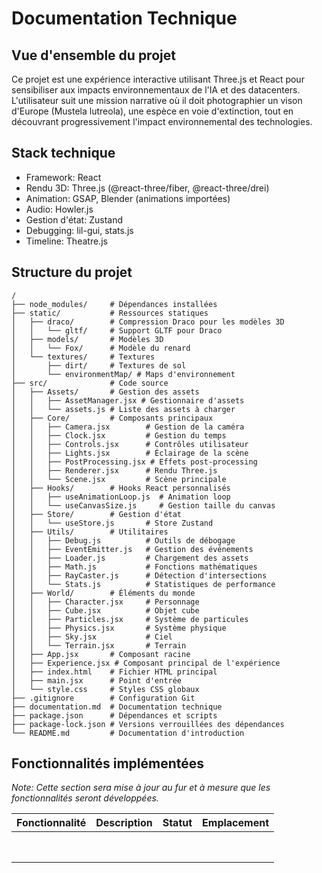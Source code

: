 # Documentation Technique

## Vue d'ensemble du projet

Ce projet est une expérience interactive utilisant Three.js et React pour sensibiliser aux impacts environnementaux de
l'IA et des datacenters. L'utilisateur suit une mission narrative où il doit photographier un vison d'Europe (Mustela
lutreola), une espèce en voie d'extinction, tout en découvrant progressivement l'impact environnemental des
technologies.

## Stack technique

- Framework: React
- Rendu 3D: Three.js (@react-three/fiber, @react-three/drei)
- Animation: GSAP, Blender (animations importées)
- Audio: Howler.js
- Gestion d'état: Zustand
- Debugging: lil-gui, stats.js
- Timeline: Theatre.js

## Structure du projet

```
/
├── node_modules/     # Dépendances installées
├── static/           # Ressources statiques
│   ├── draco/        # Compression Draco pour les modèles 3D
│   │   └── gltf/     # Support GLTF pour Draco
│   ├── models/       # Modèles 3D
│   │   └── Fox/      # Modèle du renard
│   └── textures/     # Textures
│       ├── dirt/     # Textures de sol
│       └── environmentMap/ # Maps d'environnement
├── src/              # Code source
│   ├── Assets/       # Gestion des assets
│   │   ├── AssetManager.jsx # Gestionnaire d'assets
│   │   └── assets.js # Liste des assets à charger
│   ├── Core/         # Composants principaux
│   │   ├── Camera.jsx        # Gestion de la caméra
│   │   ├── Clock.jsx         # Gestion du temps
│   │   ├── Controls.jsx      # Contrôles utilisateur
│   │   ├── Lights.jsx        # Éclairage de la scène
│   │   ├── PostProcessing.jsx # Effets post-processing
│   │   ├── Renderer.jsx      # Rendu Three.js
│   │   └── Scene.jsx         # Scène principale
│   ├── Hooks/        # Hooks React personnalisés
│   │   ├── useAnimationLoop.js  # Animation loop
│   │   └── useCanvasSize.js     # Gestion taille du canvas
│   ├── Store/        # Gestion d'état
│   │   └── useStore.js       # Store Zustand
│   ├── Utils/        # Utilitaires
│   │   ├── Debug.js          # Outils de débogage
│   │   ├── EventEmitter.js   # Gestion des événements
│   │   ├── Loader.js         # Chargement des assets
│   │   ├── Math.js           # Fonctions mathématiques
│   │   ├── RayCaster.js      # Détection d'intersections
│   │   └── Stats.js          # Statistiques de performance
│   ├── World/        # Éléments du monde
│   │   ├── Character.jsx     # Personnage
│   │   ├── Cube.jsx          # Objet cube
│   │   ├── Particles.jsx     # Système de particules
│   │   ├── Physics.jsx       # Système physique
│   │   ├── Sky.jsx           # Ciel
│   │   └── Terrain.jsx       # Terrain
│   ├── App.jsx       # Composant racine
│   ├── Experience.jsx # Composant principal de l'expérience
│   ├── index.html    # Fichier HTML principal
│   ├── main.jsx      # Point d'entrée
│   └── style.css     # Styles CSS globaux
├── .gitignore        # Configuration Git
├── documentation.md  # Documentation technique
├── package.json      # Dépendances et scripts
├── package-lock.json # Versions verrouillées des dépendances
└── README.md         # Documentation d'introduction
```

## Fonctionnalités implémentées

*Note: Cette section sera mise à jour au fur et à mesure que les fonctionnalités seront développées.*

| Fonctionnalité | Description | Statut | Emplacement |
|----------------|-------------|--------|-------------|
|                |             |        |             |
|                |             |        |             |
|                |             |        |             |
|                |             |        |             |
|                |             |        |             |
|                |             |        |             |
|                |             |        |             |
|                |             |        |             |



